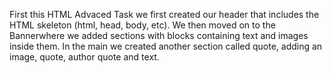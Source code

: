 First this HTML Advaced Task we first created our header that includes the HTML skeleton (html, head, body, etc).
We then moved on to the Bannerwhere we added sections with blocks containing text and images inside them.
In the main we created another section called quote, adding an image, quote, author quote and text.